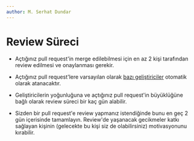 ```yaml
---
author: M. Serhat Dundar
---
```


Review Süreci
=============

- Açtığınız pull request'in merge edilebilmesi için en az 2 kişi tarafından review edilmesi ve onaylanması gerekir.

- Açtığınız pull request'lere varsayılan olarak [bazı geliştiriciler](/.github/CODEOWNERS) otomatik olarak atanacaktır.

- Geliştiricilerin yoğunluğuna ve açtığınız pull request'in büyüklüğüne bağlı olarak review süreci bir kaç gün alabilir.

- Sizden bir pull request'e review yapmanız istendiğinde bunu en geç 2 gün içerisinde tamamlayın. Review'de yaşanacak
  gecikmeler katkı sağlayan kişinin (gelecekte bu kişi siz de olabilirsiniz) motivasyonunu kırabilir.
